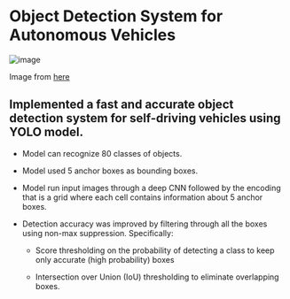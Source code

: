 # Object Detection System for Autonomous Vehicles

![image](https://cdn-images-1.medium.com/max/1600/1*QOGcvHbrDZiCqTG6THIQ_w.png)

Image from [here](https://medium.com/@jonathan_hui/real-time-object-detection-with-yolo-yolov2-28b1b93e2088)

## Implemented a fast and accurate object detection system for self-driving vehicles using YOLO model.

- Model can recognize 80 classes of objects.

- Model used 5 anchor boxes as bounding boxes.

- Model run input images through a deep CNN followed by the encoding that is a grid where each cell contains information about 5 anchor boxes.

- Detection accuracy was improved by filtering through all the boxes using non-max suppression. Specifically:

  - Score thresholding on the probability of detecting a class to keep only accurate (high probability) boxes

  - Intersection over Union (IoU) thresholding to eliminate overlapping boxes.
